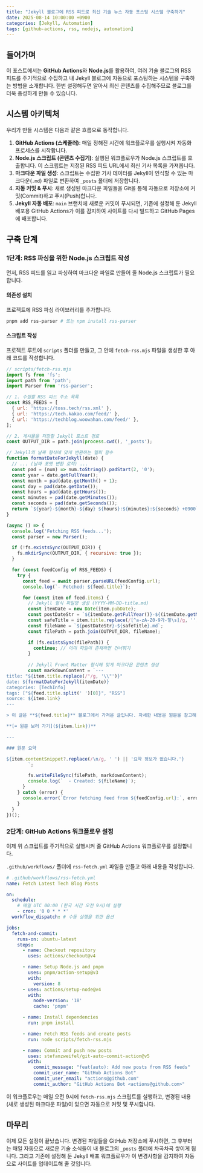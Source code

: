 ```yaml
---
title: "Jekyll 블로그에 RSS 피드로 최신 기술 뉴스 자동 포스팅 시스템 구축하기"
date: 2025-08-14 10:00:00 +0900
categories: [Jekyll, Automation]
tags: [github-actions, rss, nodejs, automation]
---
```


## 들어가며

이 포스트에서는 **GitHub Actions**와 **Node.js**를 활용하여, 여러 기술 블로그의 RSS 피드를 주기적으로 수집하고 내 Jekyll 블로그에 자동으로 포스팅하는 시스템을 구축하는 방법을 소개합니다. 한번 설정해두면 알아서 최신 콘텐츠를 수집해주므로 블로그를 더욱 풍성하게 만들 수 있습니다.

## 시스템 아키텍처

우리가 만들 시스템은 다음과 같은 흐름으로 동작합니다.

1.  **GitHub Actions (스케줄러)**: 매일 정해진 시간에 워크플로우를 실행시켜 자동화 프로세스를 시작합니다.
2.  **Node.js 스크립트 (콘텐츠 수집기)**: 실행된 워크플로우가 Node.js 스크립트를 호출합니다. 이 스크립트는 지정된 RSS 피드 URL에서 최신 기사 목록을 가져옵니다.
3.  **마크다운 파일 생성**: 스크립트는 수집한 기사 데이터를 Jekyll이 인식할 수 있는 마크다운(`.md`) 파일로 변환하여 `_posts` 폴더에 저장합니다.
4.  **자동 커밋 & 푸시**: 새로 생성된 마크다운 파일들을 Git을 통해 자동으로 저장소에 커밋(Commit)하고 푸시(Push)합니다.
5.  **Jekyll 자동 배포**: `main` 브랜치에 새로운 커밋이 푸시되면, 기존에 설정해 둔 Jekyll 배포용 GitHub Actions가 이를 감지하여 사이트를 다시 빌드하고 GitHub Pages에 배포합니다.

## 구축 단계

### 1단계: RSS 파싱을 위한 Node.js 스크립트 작성

먼저, RSS 피드를 읽고 파싱하여 마크다운 파일로 만들어 줄 Node.js 스크립트가 필요합니다.

#### 의존성 설치

프로젝트에 RSS 파싱 라이브러리를 추가합니다.

```bash
pnpm add rss-parser # 또는 npm install rss-parser
```

#### 스크립트 작성

프로젝트 루트에 `scripts` 폴더를 만들고, 그 안에 `fetch-rss.mjs` 파일을 생성한 후 아래 코드를 작성합니다.

```javascript
// scripts/fetch-rss.mjs
import fs from 'fs';
import path from 'path';
import Parser from 'rss-parser';

// 1. 수집할 RSS 피드 주소 목록
const RSS_FEEDS = [
  { url: 'https://toss.tech/rss.xml' },
  { url: 'https://tech.kakao.com/feed/' },
  { url: 'https://techblog.woowahan.com/feed/' },
];

// 2. 게시물을 저장할 Jekyll 포스트 경로
const OUTPUT_DIR = path.join(process.cwd(), '_posts');

// Jekyll의 날짜 형식에 맞게 변환하는 헬퍼 함수
function formatDateForJekyll(date) {
  // ... (날짜 포맷 변환 로직) ...
  const pad = (num) => num.toString().padStart(2, '0');
  const year = date.getFullYear();
  const month = pad(date.getMonth() + 1);
  const day = pad(date.getDate());
  const hours = pad(date.getHours());
  const minutes = pad(date.getMinutes());
  const seconds = pad(date.getSeconds());
  return `${year}-${month}-${day} ${hours}:${minutes}:${seconds} +0900`;
}

(async () => {
  console.log('Fetching RSS feeds...');
  const parser = new Parser();

  if (!fs.existsSync(OUTPUT_DIR)) {
    fs.mkdirSync(OUTPUT_DIR, { recursive: true });
  }

  for (const feedConfig of RSS_FEEDS) {
    try {
      const feed = await parser.parseURL(feedConfig.url);
      console.log(`- Fetched: ${feed.title}`);

      for (const item of feed.items) {
        // Jekyll 형식 파일명 생성 (YYYY-MM-DD-title.md)
        const itemDate = new Date(item.pubDate);
        const postDateStr = `${itemDate.getFullYear()}-${(itemDate.getMonth() + 1).toString().padStart(2, '0')}-${itemDate.getDate().toString().padStart(2, '0')}`;
        const safeTitle = item.title.replace(/[^a-zA-Z0-9가-힣\s]/g, '').replace(/\s+/g, '-').substring(0, 50);
        const fileName = `${postDateStr}-${safeTitle}.md`;
        const filePath = path.join(OUTPUT_DIR, fileName);

        if (fs.existsSync(filePath)) {
          continue; // 이미 파일이 존재하면 건너뛰기
        }
        
        // Jekyll Front Matter 형식에 맞게 마크다운 콘텐츠 생성
        const markdownContent = `---
title: "${item.title.replace(/"/g, '\\"')}"
date: ${formatDateForJekyll(itemDate)}
categories: [TechInfo]
tags: ["${feed.title.split(' ')[0]}", "RSS"]
source: ${item.link}
---

> 이 글은 **${feed.title}** 블로그에서 가져온 글입니다. 자세한 내용은 원문을 참고해 주세요.

**[➡️ 원문 보러 가기](${item.link})**

---

### 원문 요약

${item.contentSnippet?.replace(/\n/g, ' ') || '요약 정보가 없습니다.'}
        `;

        fs.writeFileSync(filePath, markdownContent);
        console.log(`  - Created: ${fileName}`);
      }
    } catch (error) {
      console.error(`Error fetching feed from ${feedConfig.url}:`, error);
    }
  }
})();
```

### 2단계: GitHub Actions 워크플로우 설정

이제 위 스크립트를 주기적으로 실행시켜 줄 GitHub Actions 워크플로우를 설정합니다.

`.github/workflows/` 폴더에 `rss-fetch.yml` 파일을 만들고 아래 내용을 작성합니다.

```yaml
# .github/workflows/rss-fetch.yml
name: Fetch Latest Tech Blog Posts

on:
  schedule:
    # 매일 UTC 00:00 (한국 시간 오전 9시)에 실행
    - cron: '0 0 * * *'
  workflow_dispatch: # 수동 실행을 위한 옵션

jobs:
  fetch-and-commit:
    runs-on: ubuntu-latest
    steps:
      - name: Checkout repository
        uses: actions/checkout@v4

      - name: Setup Node.js and pnpm
        uses: pnpm/action-setup@v3
        with:
          version: 8
      - uses: actions/setup-node@v4
        with:
          node-version: '18'
          cache: 'pnpm'

      - name: Install dependencies
        run: pnpm install

      - name: Fetch RSS feeds and create posts
        run: node scripts/fetch-rss.mjs

      - name: Commit and push new posts
        uses: stefanzweifel/git-auto-commit-action@v5
        with:
          commit_message: "feat(auto): Add new posts from RSS feeds"
          commit_user_name: "GitHub Actions Bot"
          commit_user_email: "actions@github.com"
          commit_author: "GitHub Actions Bot <actions@github.com>"

```

이 워크플로우는 매일 오전 9시에 `fetch-rss.mjs` 스크립트를 실행하고, 변경된 내용(새로 생성된 마크다운 파일)이 있으면 자동으로 커밋 및 푸시합니다.

## 마무리

이제 모든 설정이 끝났습니다. 변경된 파일들을 GitHub 저장소에 푸시하면, 그 후부터는 매일 자동으로 새로운 기술 소식들이 내 블로그의 `_posts` 폴더에 차곡차곡 쌓이게 됩니다. 그리고 기존에 설정해 둔 Jekyll 배포 워크플로우가 이 변경사항을 감지하여 자동으로 사이트를 업데이트해 줄 것입니다.

```